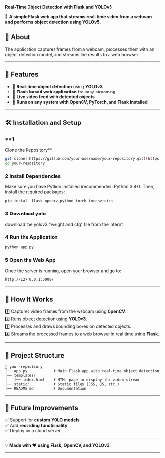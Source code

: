  **Real-Time Object Detection with Flask and YOLOv3**  

📌 **A simple Flask web app that streams real-time video from a webcam and performs object detection using YOLOv5.**  

## 📸 **About**  
The application captures frames from a webcam, processes them with an object detection model, and streams the results to a web browser.  

---

## 🚀 **Features**  

- 🔹 **Real-time object detection** using **YOLOv3**  
- 🔹 **Flask-based web application** for easy streaming  
- 🔹 **Live video feed with detected objects**  
- 🔹 **Runs on any system with OpenCV, PyTorch, and Flask installed**  

---

## 🛠 **Installation and Setup**  

### **1
 Clone the Repository**  
```bash
git clone[ https://github.com/your-username/your-repository.git](https://github.com/Noba21/real-time-object-detection.git)
cd your-repository
```

### **2 Install Dependencies**  
Make sure you have Python installed (recommended: Python 3.8+). Then, install the required packages:  

```bash
pip install flask opencv-python torch torchvision
```
### **3 Download yolo**  
download the yolov3 "weight and cfg" file from the internt

### **4 Run the Application**  
```bash
python app.py
```

### **5 Open the Web App**  
Once the server is running, open your browser and go to:  
```
http://127.0.0.1:5000/
```

---

## 🔧 **How It Works**  

1️⃣ Captures video frames from the webcam using **OpenCV**.  
2️⃣ Runs object detection using **YOLOv3**.  
3️⃣ Processes and draws bounding boxes on detected objects.  
4️⃣ Streams the processed frames to a web browser in real time using **Flask**.  

---

## 📁 **Project Structure**  

```
📂 your-repository
│── app.py            # Main Flask app with real-time object detection
│── templates/
│   ├── index.html    # HTML page to display the video stream
│── static/           # Static files (CSS, JS, etc.)
│── README.md         # Documentation
```

---

## 🤖 **Future Improvements**  

✅ Support for **custom YOLO models**  
✅ Add **recording functionality**  
✅ Deploy on a cloud server  



---

💡 **Made with ❤️ using Flask, OpenCV, and YOLOv3!**  

---

